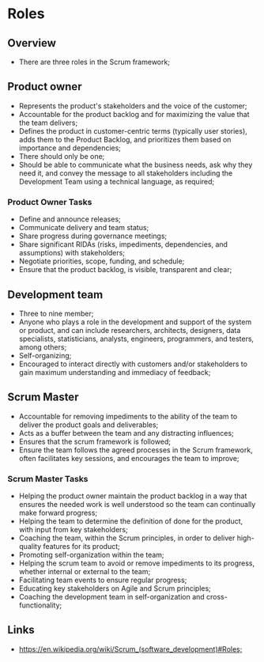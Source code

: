 # Roles

## Overview

- There are three roles in the Scrum framework;

## Product owner

- Represents the product's stakeholders and the voice of the customer;
- Accountable for the product backlog and for maximizing the value that the team delivers;
- Defines the product in customer-centric terms (typically user stories), adds them to the Product Backlog, and prioritizes them based on importance and dependencies;
- There should only be one;
- Should be able to communicate what the business needs, ask why they need it, and convey the message to all stakeholders including the Development Team using a technical language, as required;

### Product Owner Tasks

- Define and announce releases;
- Communicate delivery and team status;
- Share progress during governance meetings;
- Share significant RIDAs (risks, impediments, dependencies, and assumptions) with stakeholders;
- Negotiate priorities, scope, funding, and schedule;
- Ensure that the product backlog, is visible, transparent and clear;

## Development team

- Three to nine member;
- Anyone who plays a role in the development and support of the system or product, and can include researchers, architects, designers, data specialists, statisticians, analysts, engineers, programmers, and testers, among others;
- Self-organizing;
- Encouraged to interact directly with customers and/or stakeholders to gain maximum understanding and immediacy of feedback;

## Scrum Master

- Accountable for removing impediments to the ability of the team to deliver the product goals and deliverables;
- Acts as a buffer between the team and any distracting influences;
- Ensures that the scrum framework is followed;
- Ensure the team follows the agreed processes in the Scrum framework, often facilitates key sessions, and encourages the team to improve;

### Scrum Master Tasks

- Helping the product owner maintain the product backlog in a way that ensures the needed work is well understood so the team can continually make forward progress;
- Helping the team to determine the definition of done for the product, with input from key stakeholders;
- Coaching the team, within the Scrum principles, in order to deliver high-quality features for its product;
- Promoting self-organization within the team;
- Helping the scrum team to avoid or remove impediments to its progress, whether internal or external to the team;
- Facilitating team events to ensure regular progress;
- Educating key stakeholders on Agile and Scrum principles;
- Coaching the development team in self-organization and cross-functionality;

## Links

- <https://en.wikipedia.org/wiki/Scrum_(software_development)#Roles;>
